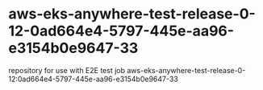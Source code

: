 # aws-eks-anywhere-test-release-0-12-0ad664e4-5797-445e-aa96-e3154b0e9647-33
repository for use with E2E test job aws-eks-anywhere-test-release-0-12:0ad664e4-5797-445e-aa96-e3154b0e9647-33
